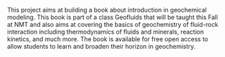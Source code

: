 This project aims at building a book about introduction in geochemical modeling. This book is part of a class Geofluids
that will be taught this Fall at NMT and also aims at covering the basics of geochemistry of fluid-rock interaction including thermodynamics of fluids and minerals, reaction kinetics, and much more. The book is available for free open access to allow students to learn and broaden their horizon in geochemistry.
